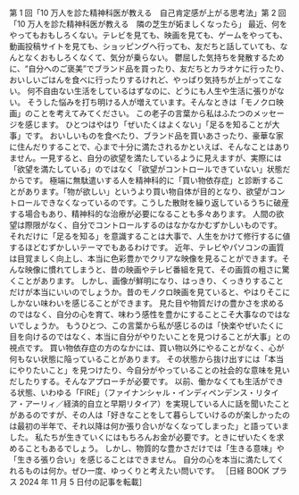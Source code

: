 ###

第 1 回「10 万人を診た精神科医が教える　自己肯定感が上がる思考法」第 2 回「10 万人を診た精神科医が教える　隣の芝生が妬ましくなったら」
最近、何をやってもおもしろくない。テレビを見ても、映画を見ても、ゲームをやっても、動画投稿サイトを見ても、ショッピングへ行っても、友だちと話していても、なんとなくおもしろくなくて、気分が乗らない。
鬱屈した気持ちを発散するために、“自分へのご褒美”でブランド品を買ったり、友だちとカラオケに行ったり、おいしいごはんを食べに行ったりするけれど、やっぱり気持ちが上がってこない。
何不自由ない生活をしているはずなのに、どうにも人生や生活に張りがない。
そうした悩みを打ち明ける人が増えています。そんなときは「モノクロ映画」のことを考えてみてください。
この老子の言葉から私はふたつのメッセージを感じます。
ひとつはやはり「ぜいたくはよくない」「足るを知ることが大事」です。
おいしいものを食べたり、ブランド品を買いあさったり、豪華な家に住んだりすることで、心まで十分に満たされるかといえば、そんなことはありません。一見すると、自分の欲望を満たしているように見えますが、実際には「欲望を満たしている」のではなく「欲望がコントロールできていない」状態だからです。
極端に無駄遣いする人を精神科的に「買い物依存症」と診断することがあります。「物が欲しい」というより買い物自体が目的となり、欲望がコントロールできなくなっているのです。こうした散財を繰り返しているうちに破産する場合もあり、精神科的な治療が必要になることも多々あります。
人間の欲望は際限がなく、自分でコントロールするのはなかなかむずかしいものです。
それだけに「足るを知る」を意識することは大事で、人生をかけて修行するに値するほどむずかしいテーマでもあるわけです。
近年、テレビやパソコンの画質は目覚ましく向上し、本当に色彩豊かでクリアな映像を見ることができます。そんな映像に慣れてしまうと、昔の映画やテレビ番組を見て、その画質の粗さに驚くことがあります。
しかし、画像が鮮明になり、はっきり、くっきりすることだけが本当にいいのでしょうか。昔のモノクロ映画を見ていると、やはりそこにしかない味わいを感じることができます。
見た目や物質だけの豊かさを求めるのではなく、自分の心を育て、味わう感性を豊かにすることこそ大事なのではないでしょうか。
もうひとつ、この言葉から私が感じるのは「快楽やぜいたくに目を向けるのではなく、本当に自分がやりたいことを見つけることが大事」との視点です。
買い物依存症の方のなかには、買い物以外にやることがなく、心が何もない状態に陥っていることがあります。
その状態から抜け出すには「本当にやりたいこと」を見つけたり、今自分がやっていることの社会的な意味を見いだしたりする。そんなアプローチが必要です。
以前、働かなくても生活ができる状態、いわゆる「FIRE」（ファイナンシャル・インディペンデンス・リタイア・アーリィ／経済的自立と早期リタイア）を実現している人に話を聞いたことがあるのですが、その人は「好きなことをして暮らしていけるのが楽しかったのは最初の半年で、それ以降は何か張り合いがなくなってしまった」と語っていました。
私たちが生きていくにはもちろんお金が必要です。ときにぜいたくを求めることもあるでしょう。
しかし、物質的な豊かさだけでは「生きる意味」や「生きる張り合い」を感じることはできません。
自分の心を本当に満たしてくれるものは何か。ぜひ一度、ゆっくりと考えたい問いです。
［日経 BOOK プラス 2024 年 11 月 5 日付の記事を転載］
